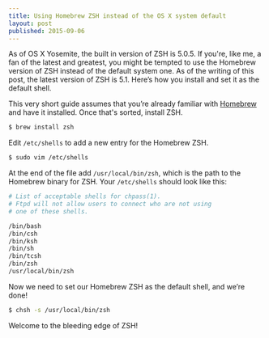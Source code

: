 ```yaml
---
title: Using Homebrew ZSH instead of the OS X system default
layout: post
published: 2015-09-06
---
```


As of OS X Yosemite, the built in version of ZSH is 5.0.5. If you're, like me, a fan of the latest and greatest, you might be tempted to use the Homebrew version of ZSH instead of the default system one. As of the writing of this post, the latest version of ZSH is 5.1. Here’s how you install and set it as the default shell.

This very short guide assumes that you’re already familiar with [Homebrew](http://brew.sh/) and have it installed. Once that's sorted, install ZSH.

~~~bash
$ brew install zsh
~~~

Edit `/etc/shells` to add a new entry for the Homebrew ZSH.

~~~bash
$ sudo vim /etc/shells
~~~

At the end of the file add `/usr/local/bin/zsh`, which is the path to the Homebrew binary for ZSH. Your `/etc/shells` should look like this:

~~~bash
# List of acceptable shells for chpass(1).
# Ftpd will not allow users to connect who are not using
# one of these shells.

/bin/bash
/bin/csh
/bin/ksh
/bin/sh
/bin/tcsh
/bin/zsh
/usr/local/bin/zsh
~~~

Now we need to set our Homebrew ZSH as the default shell, and we’re done!

~~~bash
$ chsh -s /usr/local/bin/zsh
~~~

Welcome to the bleeding edge of ZSH!
